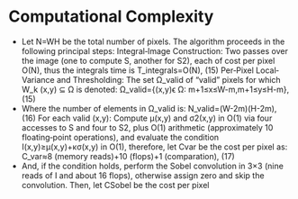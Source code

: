 # Computational Complexity
- Let N=WH be the total number of pixels. The algorithm proceeds in the following principal steps:
	Integral‐Image Construction: Two passes over the image (one to compute S, another for S2), each of cost per pixel O(N), thus the integrals time is
T_integrals=O(N),         (15) 
	Per‐Pixel Local‐Variance and Thresholding: The set Ω_valid of “valid” pixels for which W_k (x,y) ⊆ Ω is denoted:
Ω_valid={(x,y)ϵ Ω:  m+1≤x≤W-m,m+1≤y≤H-m},(15)
- Where the number of elements in Ω_valid is:
 N_valid=(W-2m)(H-2m),         (16) 
	For each valid (x,y): Compute μ(x,y) and σ2(x,y) in O(1) via four accesses to S and four to S2, plus O(1) arithmetic (approximately 10 floating‐point operations), and evaluate the condition I(x,y)≥μ(x,y)+κσ(x,y) in O(1), therefore, let Cvar be the cost per pixel as:
C_var≈8 (memory reads)+10 (flops)+1 (comparation),         (17) 
- And, if the condition holds, perform the Sobel convolution in 3×3 (nine reads of I and about 16 flops), otherwise assign zero and skip the convolution. Then, let CSobel be the cost per pixel 
